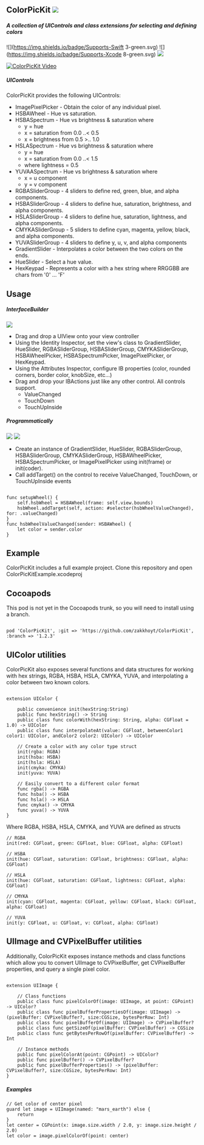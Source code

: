## ColorPicKit ![](https://img.shields.io/badge/Version-1.2.3-green.svg)

##### A collection of UIControls and class extensions for selecting and defining colors

![](https://img.shields.io/badge/Supports-Swift 3-green.svg)
![](https://img.shields.io/badge/Supports-Xcode 8-green.svg)
![](https://img.shields.io/badge/Supports-Cocoapods-green.svg)  

[![ColorPicKit Video](http://i.imgur.com/Mxuv4EO.png)](https://www.youtube.com/watch?v=7y1uZWaqHRM)


##### UIControls

ColorPicKit provides the following UIControls:
* ImagePixelPicker - Obtain the color of any individual pixel.
* HSBAWheel - Hue vs saturation.
* HSBASpectrum - Hue vs brightness & saturation where
    * y = hue
    * x = saturation from 0.0 ..< 0.5
    * x = brightness from 0.5 >.. 1.0
* HSLASpectrum - Hue vs brightness & saturation where
    * y = hue
    * x = saturation from 0.0 ..< 1.5
    * where lightness = 0.5
* YUVAASpectrum - Hue vs brightness & saturation where
    * x = u component
    * y = v component
* RGBASliderGroup - 4 sliders to define red, green, blue, and alpha components.
* HSBASliderGroup - 4 sliders to define hue, saturation, brightness, and alpha components.
* HSLASliderGroup - 4 sliders to define hue, saturation, lightness, and alpha components.
* CMYKASliderGroup - 5 sliders to define cyan, magenta, yellow, black, and alpha components.
* YUVASliderGroup - 4 sliders to define y, u, v, and alpha components
* GradientSlider - Interpolates a color between the two colors on the ends.
* HueSlider - Select a hue value.
* HexKeypad - Represents a color with a hex string where RRGGBB are chars from '0' ... 'F'

## Usage

##### InterfaceBuilder
![](https://img.shields.io/badge/Supports-UIControl-green.svg)
- Drag and drop a UIView onto your view controller
- Using the Identity Inspector, set the view's class to GradientSlider, HueSlider, RGBASliderGroup, HSBASliderGroup, CMYKASliderGroup, HSBAWheelPicker, HSBASpectrumPicker, ImagePixelPicker, or HexKeypad.
- Using the Attributes Inspector, configure IB properties (color, rounded corners, border color, knobSize, etc...)
- Drag and drop your IBActions just like any other control. All controls support.
  - ValueChanged
  - TouchDown
  - TouchUpInside

##### Programmatically
![](https://img.shields.io/badge/Supports-init%28frame%29-green.svg)
![](https://img.shields.io/badge/Supports-init%28coder%29-green.svg)  

- Create an instance of GradientSlider, HueSlider, RGBASliderGroup, HSBASliderGroup, CMYKASliderGroup, HSBAWheelPicker, HSBASpectrumPicker, or ImagePixelPicker using init(frame) or init(coder).
- Call addTarget() on the control to receive ValueChanged, TouchDown, or TouchUpInside events

````

func setupWheel() {
    self.hsbWheel = HSBAWheel(frame: self.view.bounds)
    hsbWheel.addTarget(self, action: #selector(hsbWheelValueChanged), for: .valueChanged)
}
func hsbWheelValueChanged(sender: HSBAWheel) {
    let color = sender.color
}

````


## Example

ColorPicKit includes a full example project. Clone this repository and open ColorPicKitExample.xcodeproj

## Cocoapods

This pod is not yet in the Cocoapods trunk, so you will need to install using a branch.

````

pod 'ColorPicKit', :git => 'https://github.com/zakkhoyt/ColorPicKit', :branch => '1.2.3'

````

## UIColor utilities

ColorPicKit also exposes several functions and data structures for working with hex strings, RGBA, HSBA, HSLA, CMYKA, YUVA, and interpolating a color between two known colors.

````

extension UIColor {

    public convenience init(hexString:String)
    public func hexString() -> String
    public class func colorWith(hexString: String, alpha: CGFloat = 1.0) -> UIColor
    public class func interpolateAt(value: CGFloat, betweenColor1 color1: UIColor, andColor2 color2: UIColor) -> UIColor

    // Create a color with any color type struct
    init(rgba: RGBA)
    init(hsba: HSBA)
    init(hsla: HSLA)
    init(cmyka: CMYKA)
    init(yuva: YUVA)

    // Easily convert to a different color format
    func rgba() -> RGBA
    func hsba() -> HSBA
    func hsla() -> HSLA
    func cmyka() -> CMYKA
    func yuva() -> YUVA
}

````

Where RGBA, HSBA, HSLA, CMYKA, and YUVA are defined as structs

````
// RGBA
init(red: CGFloat, green: CGFloat, blue: CGFloat, alpha: CGFloat)

// HSBA
init(hue: CGFloat, saturation: CGFloat, brightness: CGFloat, alpha: CGFloat)

// HSLA
init(hue: CGFloat, saturation: CGFloat, lightness: CGFloat, alpha: CGFloat)

// CMYKA
init(cyan: CGFloat, magenta: CGFloat, yellow: CGFloat, black: CGFloat, alpha: CGFloat)

// YUVA
init(y: CGFloat, u: CGFloat, v: CGFloat, alpha: CGFloat)

````

## UIImage and CVPixelBuffer utilities

Additionally, ColorPicKit exposes instance methods and class functions which allow you to convert UIImage to CVPixelBuffer, get CVPixelBuffer properties, and query a single pixel color.

````

extension UIImage {

    // Class functions
    public class func pixelColorOf(image: UIImage, at point: CGPoint) -> UIColor?
    public class func pixelBufferPropertiesOf(image: UIImage) -> (pixelBuffer: CVPixelBuffer?, size:CGSize, bytesPerRow: Int)
    public class func pixelBufferOf(image: UIImage) -> CVPixelBuffer?
    public class func getSizeOf(pixelBuffer: CVPixelBuffer) -> CGSize
    public class func getBytesPerRowOf(pixelBuffer: CVPixelBuffer) -> Int

    // Instance methods
    public func pixelColorAt(point: CGPoint) -> UIColor?
    public func pixelBuffer() -> CVPixelBuffer?
    public func pixelBufferProperties() -> (pixelBuffer: CVPixelBuffer?, size:CGSize, bytesPerRow: Int)
}

````

##### Examples

````
// Get color of center pixel
guard let image = UIImage(named: "mars_earth") else {
    return
}
let center = CGPoint(x: image.size.width / 2.0, y: image.size.height / 2.0)
let color = image.pixelColorOf(point: center)


````
